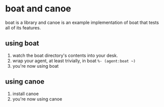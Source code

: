 # boat and canoe
boat is a library and canoe is an example implementation of boat that tests all of its features.

## using boat
1. watch the boat directory's contents into your desk.
2. wrap your agent, at least trivially, in boat `%- (agent:boat ~)`
3. you're now using boat

## using canoe
1. install canoe
2. you're now using canoe